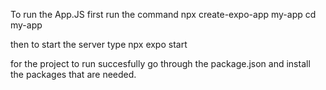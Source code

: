 To run the App.JS first run the command 
npx create-expo-app my-app
cd my-app

then to start the server type
npx expo start

for the project to run succesfully go through the package.json and install the packages that are needed.
